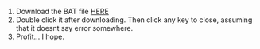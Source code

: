 1. Download the BAT file [HERE](https://drive.google.com/uc?export=download&id=1Dd_Ky1o7cyHMIL0N-Rsy-rpKyvLgTWTW)
2. Double click it after downloading. Then click any key to close, assuming that it doesnt say error somewhere.
3. Profit... I hope.
